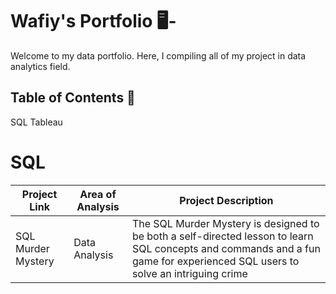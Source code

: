 # Wafiy's Portfolio 🖥-
Welcome to my data portfolio. Here, I compiling all of my project in data analytics field.

## Table of Contents 📰
SQL 
Tableau

# SQL
| Project Link       |   Area of Analysis           | Project Description     |
| ------------------ | -----------------------------| ------------------- |
| SQL Murder Mystery | Data Analysis           | The SQL Murder Mystery is designed to be both a self-directed lesson to learn SQL concepts and commands and a fun game for experienced SQL users to solve an intriguing crime |



